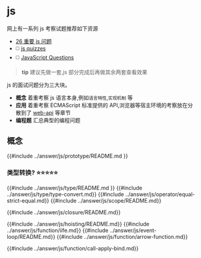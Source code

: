 # js

网上有一系列 js 考察试题推荐如下资源

* [26 重要 js 问题 ](https://www.toptal.com/javascript/interview-questions) 
* ◻️ [js quizzes](https://quiz.typeofnan.dev/)
* ◻️ [JavaScript Questions](https://quiz.typeofnan.dev/)

> **tip**
> 建议先做一套,js 部分完成后再做其余两套查看效果


js 的面试问题分为三大块。

* **概念** 着重考察 js 语言本身,例如`语言特性`,`实现机制` 等
* **应用** 着重考察 ECMAScript  标准提供的 API,浏览器等宿主环境的考察放在分散到了  [web-api](./web-api.md) 等章节
* **编程题** 汇总典型的编程问题
  
## 概念
{{#include ../answer/js/prototype/README.md }}

### 类型转换? ⭐️⭐️⭐️⭐️⭐️
{{#include ../answer/js/type/README.md }}
{{#include ../answer/js/type/type-convert.md}}
{{#include ../answer/js/operator/equal-strict-equal.md}}
{{#include ../answer/js/scope/README.md}}

{{#include ../answer/js/closure/README.md}}

{{#include ../answer/js/hoisting/README.md}}
{{#include ../answer/js/function/iife.md}}
{{#include ../answer/js/event-loop/README.md}}
{{#include ../answer/js/function/arrow-function.md}}

{{#include ../answer/js/function/call-apply-bind.md}}









